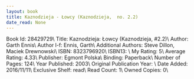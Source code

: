 ```yaml
---
layout: book
title: Kaznodzieja - Łowcy (Kaznodzieja,  no. 2.2)
date_read: None
---
```


Book Id: 28429729\ 
Title: Kaznodzieja: Łowcy (Kaznodzieja, #2.2)\ 
Author: Garth Ennis\ 
Author l-f: Ennis, Garth\ 
Additional Authors: Steve Dillon, Maciek Drewnowski\ 
ISBN: 8323796920\ 
ISBN13: \ 
My Rating: 5\ 
Average Rating: 4.33\ 
Publisher: Egmont Polska\ 
Binding: Paperback\ 
Number of Pages: 124\ 
Year Published: 2003\ 
Original Publication Year: \ 
Date Added: 2016/11/11\ 
Exclusive Shelf: read\ 
Read Count: 1\ 
Owned Copies: 0\ 


